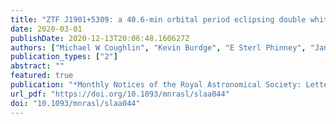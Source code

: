 ```yaml
---
title: "ZTF J1901+5309: a 40.6-min orbital period eclipsing double white dwarf system"
date: 2020-03-01
publishDate: 2020-12-13T20:06:48.160627Z
authors: ["Michael W Coughlin", "Kevin Burdge", "E Sterl Phinney", "Jan van Roestel", "Eric C Bellm", "Richard G Dekany", "Alexandre Delacroix", "Dmitry A Duev", "Michael Feeney", "Matthew J Graham", "S R Kulkarni", "Thomas Kupfer", "Russ R Laher", "Frank J Masci", "Thomas A Prince", "Reed Riddle", "Philippe Rosnet", "Roger Smith", "Eugene Serabyn", "Richard Walters"]
publication_types: ["2"]
abstract: ""
featured: true
publication: "*Monthly Notices of the Royal Astronomical Society: Letters*"
url_pdf: "https://doi.org/10.1093/mnrasl/slaa044"
doi: "10.1093/mnrasl/slaa044"
---
```


